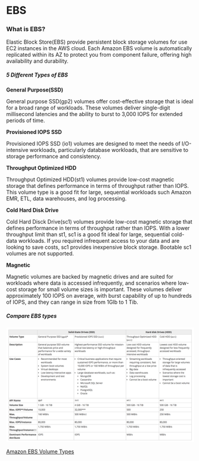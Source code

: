 # EBS  

### What is EBS?  

Elastic Block Store(EBS) provide persistent block storage volumes for use EC2 instances in the AWS cloud. Each Amazon EBS volume is automatically  replicated within its AZ to protect you from component failure, offering high availability and durability.  

##### 5 Different Types of EBS  

**General Purpose(SSD)**  

General purpose SSD(gp2) volumes offer cost-effective storage that is ideal for a broad range of workloads. These volumes deliver single-digit millisecond latencies and the ability to burst to 3,000  IOPS for extended periods of time.

**Provisioned IOPS SSD**  

Provisioned IOPS SSD (io1) volumes are designed to meet the needs of I/O-intensive workloads, particularly  database workloads, that are sensitive to storage performance and consistency.  

**Throughput Optimized HDD**  

Throughput Optimized HDD(st1) volumes provide low-cost magnetic storage that defines performance in terms of throughput rather than IOPS. This volume type is a good fit for large, sequential workloads such Amazon EMR, ETL, data warehouses, and log processing.  

**Cold Hard Disk Drive**  

Cold Hard Disck Drive(sc1) volumes provide low-cost magnetic storage that defines performance in terms of throughput rather than IOPS. With a lower throughput limit than st1, sc1 is a good fit ideal for large, sequential cold-data workloads. If you required infrequent access to your data and are looking to save costs, sc1 provides inexpensive block storage. Bootable sc1 volumes are not supported.  

**Magnetic**  

Magnetic volumes are backed by magnetic drives and are suited for workloads where data is accessed infrequently, and scenarios where low-cost storage for small volume sizes is important. These volumes deliver approximately 100 IOPS on average, with burst capability of up to hundreds of IOPS, and they can range in size from 1GIb to 1 Tib.

##### Compare EBS types  

![EBS Types](/imgs/ebs_volume_types.png)


[Amazon EBS Volume Types](https://docs.aws.amazon.com/AWSEC2/latest/UserGuide/EBSVolumeTypes.html#EBSVolumeTypes_standard)
